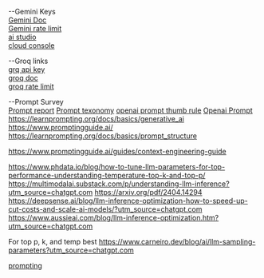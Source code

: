 --Gemini Keys  
[Gemini Doc](https://ai.google.dev/gemini-api/docs/openai)  
[Gemini rate limit](https://ai.google.dev/gemini-api/docs/rate-limits)  
[ai studio](https://aistudio.google.com/app/apikey)  
[cloud console](https://console.cloud.google.com/apis/dashboard)  

--Groq links  
[grq api key ](https://console.groq.com/keys)  
[groq doc](https://console.groq.com/docs/text-chat)  
[groq rate limit](https://console.groq.com/settings/limits)

--Prompt Survey  
[Prompt report](https://arxiv.org/pdf/2406.06608)
[Prompt texonomy](https://mnehmos.github.io/Prompt-Engineering/reports/taxonomy-overview.html)
[openai prompt thumb rule](https://help.openai.com/en/articles/6654000-best-practices-for-prompt-engineering-with-the-openai-api)
[Openai Prompt](https://platform.openai.com/docs/guides/prompting)
https://learnprompting.org/docs/basics/generative_ai
https://www.promptingguide.ai/
https://learnprompting.org/docs/basics/prompt_structure

https://www.promptingguide.ai/guides/context-engineering-guide


https://www.phdata.io/blog/how-to-tune-llm-parameters-for-top-performance-understanding-temperature-top-k-and-top-p/
https://multimodalai.substack.com/p/understanding-llm-inference?utm_source=chatgpt.com
https://arxiv.org/pdf/2404.14294
https://deepsense.ai/blog/llm-inference-optimization-how-to-speed-up-cut-costs-and-scale-ai-models/?utm_source=chatgpt.com
https://www.aussieai.com/blog/llm-inference-optimization.htm?utm_source=chatgpt.com

For top p, k, and temp best 
https://www.carneiro.dev/blog/ai/llm-sampling-parameters?utm_source=chatgpt.com

[prompting](https://docs.promptlayer.com/introduction)

 




